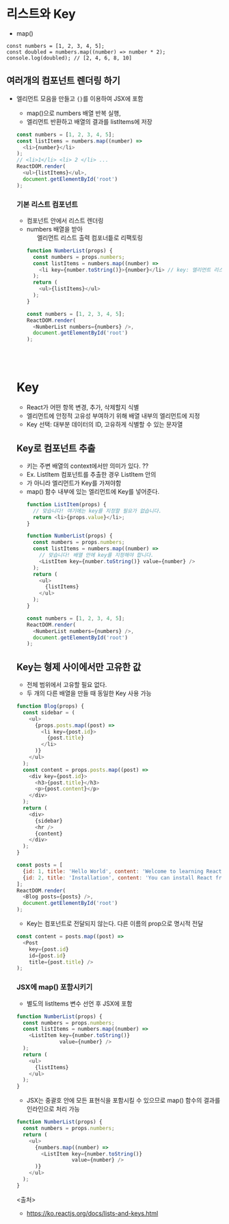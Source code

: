 # 리스트와 Key
- map()
```javscript
const numbers = [1, 2, 3, 4, 5];
const doubled = numbers.map((number) => number * 2);
console.log(doubled); // [2, 4, 6, 8, 10]
```

## 여러개의 컴포넌트 렌더링 하기
- 엘리먼트 모음을 만들고 `{}`를 이용하여 JSX에 포함

  - map()으로 numbers 배열 반복 실행, <li> 엘리먼트 반환하고 배열의 결과를 listItems에 저장
  ```javascript
  const numbers = [1, 2, 3, 4, 5];
  const listItems = numbers.map((number) =>
    <li>{number}</li>
  );
  // <li>1</li> <li> 2 </li> ...
  ReactDOM.render(
    <ul>{listItems}</ul>,
    document.getElementById('root')
  );
  ```
  
  ### 기본 리스트 컴포넌트
  - 컴포넌트 안에서 리스트 렌더링
  - numbers 배열을 받아 <ul> 엘리먼트 리스트 출력 컴포너틑로 리팩토링
  ```javascript
  function NumberList(props) {
    const numbers = props.numbers;
    const listItems = numbers.map((number) =>
      <li key={number.toString()}>{number}</li> // key: 엘리먼트 리스트 만들 때 포함, 특수 문자열 어트리뷰트
    );
    return (
      <ul>{listItems}</ul>
    );
  }

  const numbers = [1, 2, 3, 4, 5];
  ReactDOM.render(
    <NumberList numbers={numbers} />,
    document.getElementById('root')
  );
  ```
  <br><br>

# Key
- React가 어떤 항목 변경, 추가, 삭제할지 식별
- 엘리먼트에 안정적 고유성 부여하기 위해 배열 내부의 엘리먼트에 지정
- Key 선택: 대부분 데이터의 ID, 고유하게 식별할 수 있는 문자열


## Key로 컴포넌트 추출
- 키는 주변 배열의 context에서만 의미가 있다. ??
- Ex. ListItem 컴포넌트를 추출한 경우 ListItem 안의 <li>가 아니라 <ListItem /> 엘리먼트가 Key를 가져야함
- map() 함수 내부에 있는 엘리먼트에 Key를 넣어준다.
  ```javascript
  function ListItem(props) {
    // 맞습니다! 여기에는 key를 지정할 필요가 없습니다.
    return <li>{props.value}</li>;
  }

  function NumberList(props) {
    const numbers = props.numbers;
    const listItems = numbers.map((number) =>
      // 맞습니다! 배열 안에 key를 지정해야 합니다.
      <ListItem key={number.toString()} value={number} />
    );
    return (
      <ul>
        {listItems}
      </ul>
    );
  }

  const numbers = [1, 2, 3, 4, 5];
  ReactDOM.render(
    <NumberList numbers={numbers} />,
    document.getElementById('root')
  );
  ```


## Key는 형제 사이에서만 고유한 값
- 전체 범위에서 고유할 필요 없다.
- 두 개의 다른 배열을 만들 때 동일한 Key 사용 가능
```javascript
function Blog(props) {
  const sidebar = (
    <ul>
      {props.posts.map((post) =>
        <li key={post.id}>
          {post.title}
        </li>
      )}
    </ul>
  );
  const content = props.posts.map((post) =>
    <div key={post.id}>
      <h3>{post.title}</h3>
      <p>{post.content}</p>
    </div>
  );
  return (
    <div>
      {sidebar}
      <hr />
      {content}
    </div>
  );
} 

const posts = [
  {id: 1, title: 'Hello World', content: 'Welcome to learning React!'},
  {id: 2, title: 'Installation', content: 'You can install React from npm.'}
];
ReactDOM.render(
  <Blog posts={posts} />,
  document.getElementById('root')
);
```
- Key는 컴포넌트로 전달되지 않는다. 다른 이름의 prop으로 명시적 전달
```javascript
const content = posts.map((post) =>
  <Post
    key={post.id}
    id={post.id}
    title={post.title} />
);
```

### JSX에 map() 포함시키기
- 별도의 listItems 변수 선언 후 JSX에 포함
```javascript
function NumberList(props) {
  const numbers = props.numbers;
  const listItems = numbers.map((number) =>
    <ListItem key={number.toString()}
              value={number} />
  );
  return (
    <ul>
      {listItems}
    </ul>
  );
}
```

- JSX는 중괄호 안에 모든 표현식을 포함시킬 수 있으므로 map() 함수의 결과를 인라인으로 처리 가능
```javascript
function NumberList(props) {
  const numbers = props.numbers;
  return (
    <ul>
      {numbers.map((number) =>
        <ListItem key={number.toString()}
                  value={number} />
      )}
    </ul>
  );
}
```

<출처>
- https://ko.reactjs.org/docs/lists-and-keys.html
